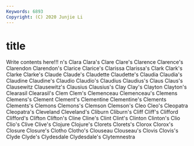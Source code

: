 ```yaml
---
Keywords: 6893
Copyright: (C) 2020 Junjie Li
---
```


# title

Write contents here!!!
n's 
Clara 
Clara's 
Clare 
Clare's 
Clarence
Clarence's 
Clarendon 
Clarendon's 
Clarice 
Clarice's 
Clarissa 
Clarissa's 
Clark 
Clark's 
Clarke
Clarke's 
Claude 
Claude's 
Claudette 
Claudette's 
Claudia 
Claudia's 
Claudine 
Claudine's 
Claudio
Claudio's 
Claudius 
Claudius's 
Claus 
Claus's 
Clausewitz 
Clausewitz's 
Clausius 
Clausius's 
Clay
Clay's 
Clayton 
Clayton's 
Clearasil 
Clearasil's 
Clem 
Clem's 
Clemenceau 
Clemenceau's 
Clemens
Clemens's 
Clement 
Clement's 
Clementine 
Clementine's 
Clements 
Clements's 
Clemons 
Clemons's 
Clemson
Clemson's 
Cleo 
Cleo's 
Cleopatra 
Cleopatra's 
Cleveland 
Cleveland's 
Cliburn 
Cliburn's 
Cliff
Cliff's 
Clifford 
Clifford's 
Clifton 
Clifton's 
Cline 
Cline's 
Clint 
Clint's 
Clinton
Clinton's 
Clio 
Clio's 
Clive 
Clive's 
Clojure 
Clojure's 
Clorets 
Clorets's 
Clorox
Clorox's 
Closure 
Closure's 
Clotho 
Clotho's 
Clouseau 
Clouseau's 
Clovis 
Clovis's 
Clyde
Clyde's 
Clydesdale 
Clydesdale's 
Clytemnestra 
